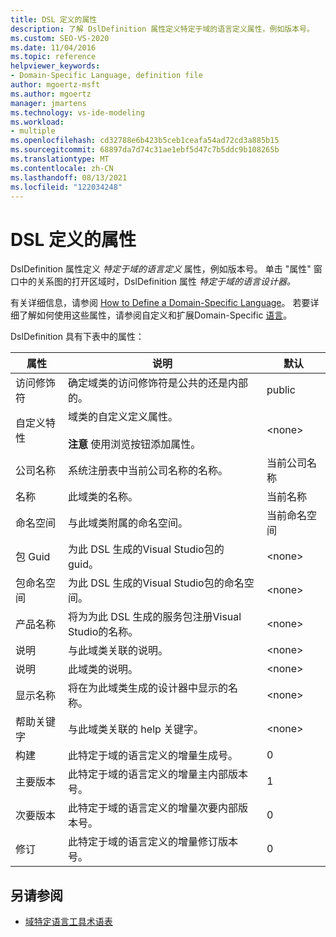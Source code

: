 ```yaml
---
title: DSL 定义的属性
description: 了解 DslDefinition 属性定义特定于域的语言定义属性，例如版本号。
ms.custom: SEO-VS-2020
ms.date: 11/04/2016
ms.topic: reference
helpviewer_keywords:
- Domain-Specific Language, definition file
author: mgoertz-msft
ms.author: mgoertz
manager: jmartens
ms.technology: vs-ide-modeling
ms.workload:
- multiple
ms.openlocfilehash: cd32788e6b423b5ceb1ceafa54ad72cd3a885b15
ms.sourcegitcommit: 68897da7d74c31ae1ebf5d47c7b5ddc9b108265b
ms.translationtype: MT
ms.contentlocale: zh-CN
ms.lasthandoff: 08/13/2021
ms.locfileid: "122034248"
---
```

# <a name="properties-of-a-dsl-definition"></a>DSL 定义的属性
DslDefinition 属性定义 *特定于域的语言定义* 属性，例如版本号。 单击 "属性" 窗口中的关系图的打开区域时，DslDefinition 属性 *特定于域的语言设计器。*

 有关详细信息，请参阅 [How to Define a Domain-Specific Language](../modeling/how-to-define-a-domain-specific-language.md)。 若要详细了解如何使用这些属性，请参阅自定义和扩展Domain-Specific [语言](../modeling/customizing-and-extending-a-domain-specific-language.md)。

 DslDefinition 具有下表中的属性：

|属性|说明|默认|
|-|-|-|
|访问修饰符|确定域类的访问修饰符是公共的还是内部的。|public|
|自定义特性|域类的自定义定义属性。<br /><br /> **注意** 使用浏览按钮添加属性。|\<none>|
|公司名称|系统注册表中当前公司名称的名称。|当前公司名称|
|名称|此域类的名称。|当前名称|
|命名空间|与此域类附属的命名空间。|当前命名空间|
|包 Guid|为此 DSL 生成的Visual Studio包的 guid。|\<none>|
|包命名空间|为此 DSL 生成的Visual Studio包的命名空间。|\<none>|
|产品名称|将为为此 DSL 生成的服务包注册Visual Studio的名称。|\<none>|
|说明|与此域类关联的说明。|\<none>|
|说明|此域类的说明。|\<none>|
|显示名称|将在为此域类生成的设计器中显示的名称。|\<none>|
|帮助关键字|与此域类关联的 help 关键字。|\<none>|
|构建|此特定于域的语言定义的增量生成号。|0|
|主要版本|此特定于域的语言定义的增量主内部版本号。|1|
|次要版本|此特定于域的语言定义的增量次要内部版本号。|0|
|修订|此特定于域的语言定义的增量修订版本号。|0|

## <a name="see-also"></a>另请参阅

- [域特定语言工具术语表](/previous-versions/bb126564(v=vs.100))